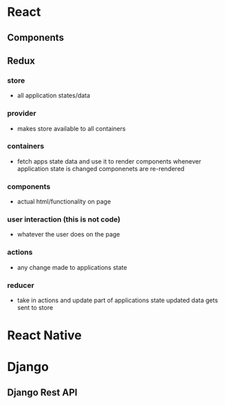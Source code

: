 # React #
## Components ##
    
## Redux ##
### store
* all application states/data
### provider
* makes store available to all containers
### containers #
* fetch apps state data and use it to render components whenever application state is changed componenets are re-rendered
### components #
* actual html/functionality on page
### user interaction (this is not code) #
* whatever the user does on the page 
### actions 
* any change made to applications state
### reducer
* take in actions and update part of applications state updated data gets sent to store
        
# React Native
        
# Django
## Django Rest API
    
